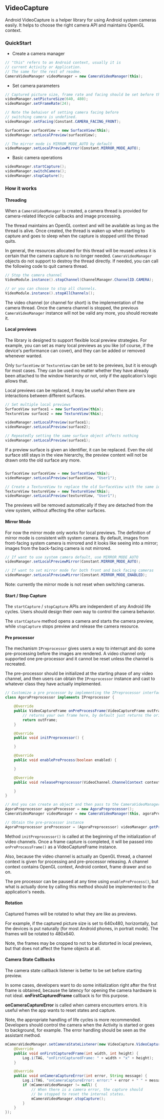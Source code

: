 ## VideoCapture

Android VideoCapture is a helper library for using Android system cameras easily. It helps to choose the right camera API and maintains OpenGL context.

### QuickStart

* Create a camera manager
```java
// "this" refers to an Android context, usually it is
// current Activity or Application.
// The same for the rest of readme.
CameraVideoManager videoManager = new CameraVideoManager(this);
```

* Set camera parameters
```java
// Captured picture size, frame rate and facing should be set before the capture started.
videoManager.setPictureSize(640, 480);
videoManager.setFrameRate(24);

// Note the behaivor of setting camera facing before
// switching camera is undefined.
videoManager.setFacing(Constant.CAMERA_FACING_FRONT);

SurfaceView surfaceView = new SurfaceView(this);
videoManager.setLocalPreview(surfaceView);

// The mirror mode is MIRROR_MODE_AUTO by default
videoManager.setLocalPreviewMirror(Constant.MIRROR_MODE_AUTO);
```
* Basic camera operations
```java
videoManager.startCapture();
videoManager.switchCamera();
videoManager.stopCapture();
```

### How it works

#### Threading

When a `CameraVideoManager` is created, a camera thread is provided for camera-related lifecycle callbacks and image processing.

The thread maintains an OpenGL context and will be available as long as the thread is alive. Once created, the thread is waken up when starting to capture and goes to sleep when the capture is stopped until the thread quits.

In general, the resources allocated for this thread will be reused unless it is certain that the camera capture is no longer needed. `CameraVideoManager` objects do not support to destroy the thread directly. If needed, you can call the following code to quit camera thread.

```java
// Stop the camera channel
VideoModule.instance().stopChannel(ChannelManager.ChannelID.CAMERA);

// or you can choose to stop all channels.
VideoModule.instance().stopAllChannels();
```

The video channel (or channel for short) is the implementation of the camera thread. Once the camera channel is stopped, the previous `CameraVideoManager` instance will not be valid any more, you should recreate it.

#### Local previews

The library is designed to support flexible local preview strategies. For example, you can set as many local previews as you like (of course, if the device's performance can cover), and they can be added or removed whenever wanted.

Only `SurfaceView` or `TextureView` can be set to be previews, but it is enough for most cases. They can be used no matter whether they have already been attached to the window hierarchy or not, only if the application's logic allows that.

Local previews can be replaced, it may be useful when there are interactions between different surfaces.

```java
// Set multiple local previews
SurfaceView surface1 = new SurfaceView(this);
TextureView surface2 = new TextureView(this);

videoManager.setLocalPreview(surface1);
videoManager.setLocalPreview(surface2);

// Repeatedly setting the same surface object affects nothing
videoManager.setLocalPreview(surface1);
```

If a preview surface is given an identifier, it can be replaced. Even the old surface still stays in the view hierarchy, the preview content will not be drawn onto the old surface any more.

```java

SurfaceView surfaceView = new SurfaceView(this);
videoManager.setLocalPreview(surfaceView, "User1");

// Create a TextureView to replace the old SurfaceView with the same identifier
TextureView textureView = new TextureView(this);
videoManager.setLocalPreview(textureView, "User1");
```

The previews will be removed automatically if they are detached from the view system, without affecting the other surfaces.

#### Mirror Mode

For now the mirror mode only works for local previews. The definition of mirror mode is consistent with system camera. By default, images from front-facing system camera is mirrored and it looks like seeing into a mirror; images from the back-facing camera is not mirrored.

```java
// If want to use system camera default, use MIRROR_MODE_AUTO
videoManager.setLocalPreviewMirror(Constant.MIRROR_MODE_AUTO);

// If want to set mirror mode for both front and back facing cameras
videoManager.setLocalPreviewMirror(Constant.MIRROR_MODE_ENABLED);
```

Note: currently the mirror mode is not reset when switching cameras.

#### Start / Stop Capture

The `startCapture` / `stopCapture` APIs are independent of any Android life cycles. Users should design their own way to control the camera behavior.

The `startCapture` method opens a camera and starts the camera preview, while `stopCapture` stops preview and release the camera resource.

#### Pre processor

The mechanism `IPreprocessor` gives users a way to interrupt and do some pre-processing before the images are rendered. A video channel only supported one pre-processor and it cannot be reset unless the channel is recreated.

The pre-processor should be initialized at the starting phase of any video channel, and then users can obtain the `IPreprocessor` instance and cast to whatever class they have actually implemented.

```java
// Customize a pre processor by implementing the IPreprocessor interface
class AgoraPreprocessor implements IPreprocessor {

    @Override
    public VideoCaptureFrame onPreProcessFrame(VideoCaptureFrame outFrame, VideoChannel.ChannelContext context) {
        // returns your own frame here, by default just returns the original frame
        return outFrame;
    }

    @Override
    public void initPreprocessor() {

    }

    @Override
    public void enablePreProcess(boolean enabled) {

    }

    @Override
    public void releasePreprocessor(VideoChannel.ChannelContext context) {

    }
}

// And you can create an object and then pass to the CameraVideoManager constructor
AgoraPreprocessor agoraProcessor = new AgoraPreprocessor();
CameraVideoManager videoManager = new CameraVideoManager(this, agoraProcessor); 

// Obtain the pre-processor instance
AgoraPreprocessor preProcessor = (AgoraPreprocessor) videoManager.getPreprocessor();
```

Method `initPreprocessor()` is called at the beginning of the initialization of video channels. Once a frame capture is completed, it will be passed into `onPreProcessFrame()` as a VideoCaptureFrame instance.

Also, because the video channel is actually an OpenGL thread, a channel context is given for processing and pre-processor releasing. A channel context contains OpenGL context, Android context, frame drawer and so on.

The pre processor can be paused at any time using `enablePreProcess()`, but what is actually done by calling this method should be implemented to the application's needs.

#### Rotation

Captured frames will be rotated to what they are like as previews.

For example, if the captured picture size is set to 640x480, horizontally, but the devices is put naturally (for most Android phones, in portrait mode). The frames will be rotated to 480x640.

Note, the frames may be cropped to not to be distorted in local previews, but that does not affect the frame objects at all.

#### Camera State Callbacks

The camera state callback listener is better to be set before starting preview.

In some cases, developers want to do some initialization right after the first frame is obtained, because the latency for opening the camera hardware is not ideal. **onFirstCapturedFrame** callback is for this purpose.

**onCameraCaptureError** is called when camera encounters errors. It is useful when the app wants to reset states and capture.

Note, the appropriate handling of life cycles is more recommended. Developers should control the camera when the Activity is started or goes to background, for example. The error handling should be seen as the assistant method.

```java
mCameraVideoManager.setCameraStateListener(new VideoCapture.VideoCaptureStateListener() {
    @Override
    public void onFirstCapturedFrame(int width, int height) {
        Log.i(TAG, "onFirstCapturedFrame: " + width + "x" + height);
    }

    @Override
    public void onCameraCaptureError(int error, String message) {
        Log.i(TAG, "onCameraCaptureError: error:" + error + " " + message);
        if (mCameraVideoManager != null) {
            // When there is a camera error, the capture should
            // be stopped to reset the internal states.
            mCameraVideoManager.stopCapture();
        }
    }
});
```